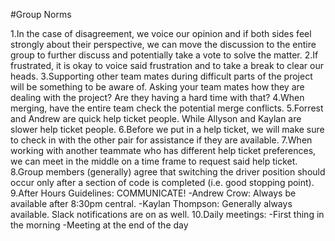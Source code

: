 #Group Norms

1.In the case of disagreement, we voice our opinion and if both sides feel strongly about their perspective, we can move the discussion to the entire group to further discuss and potentially take a vote to solve the matter.
2.If frustrated, it is okay to voice said frustration and to take a break to clear our heads.
3.Supporting other team mates during difficult parts of the project will be something to be aware of. Asking your team mates how they are dealing with the project? Are they having a hard time with that?
4.When merging, have the entire team check the potential merge conflicts.
5.Forrest and Andrew are quick help ticket people. While Allyson and Kaylan are slower help ticket people. 
6.Before we put in a help ticket, we will make sure to check in with the other pair for assistance if they are available.
7.When working with another teammate who has different help ticket preferences, we can meet in the middle on a time frame to request said help ticket.
8.Group members (generally) agree that switching the driver position should occur only after a section of code is completed (i.e. good stopping point).
9.After Hours Guidelines: COMMUNICATE!
  -Andrew Crow: Always be available after 8:30pm central.
  -Kaylan Thompson: Generally always available.  Slack notifications are on as well.
10.Daily meetings:
  -First thing in the morning
  -Meeting at the end of the day
